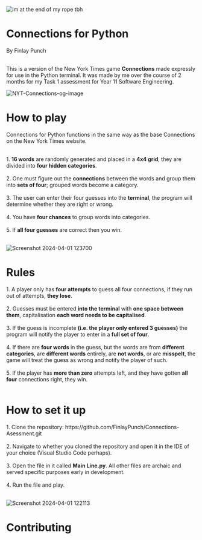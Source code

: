 ![im at the end of my rope tbh](https://github.com/FinlayPunch/Connections-Asessment/assets/150302225/40b9073f-a1ad-48e1-a05f-581b45bfe2e2)

<h1>Connections for Python</h1>

<b1>By Finlay Punch</b1><br><br>

<b2>This is a version of the New York Times game <b>Connections</b> made expressly for use in the Python terminal. It was made by me over the course of 2 months for my Task 1 assessment for Year 11 Software Engineering.
</b2>

![NYT-Connections-og-image](https://github.com/FinlayPunch/Connections-Asessment/assets/150302225/c8cc13db-3352-4103-aba9-5e9b0c4de8ec)

<h1>How to play</h1>

<b1>Connections for Python functions in the same way as the base Connections on the New York Times website.</b1><br><br>

<b2>
1. <b>16 words</b> are randomly generated and placed in a <b>4x4 grid</b>, they are divided into <b>four hidden categories</b>.<br><br>
2. One must figure out the <b>connections</b> between the words and group them into <b>sets of four</b>; grouped words become a category.<br><br>
3. The user can enter their four guesses into the <b>terminal</b>, the program will determine whether they are right or wrong.<br><br>
4. You have <b>four chances</b> to group words into categories.<br><br>
5. If <b>all four guesses</b> are correct then you win.<br><br>
</b2>

![Screenshot 2024-04-01 123700](https://github.com/FinlayPunch/Connections-Asessment/assets/150302225/32cc0324-d346-4c6a-83ce-f99c55aa9058)

<h1>Rules</h1>

<b1>
1. A player only has <b>four attempts</b> to guess all four connections, if they run out of attempts, <b>they lose</b>.<br><br>
2. Guesses must be entered <b>into the terminal</b> with <b>one space between them</b>, capitalisation <b>each word needs to be capitalised</b>.<br><br>
3. If the guess is incomplete <b>(i.e. the player only entered 3 guesses)</b> the program will notify the player to enter in a <b>full set of four</b>.<br><br>
4. If there are <b>four words</b> in the guess, but the words are from <b>different categories</b>, are <b>different words</b> entirely, are <b>not words</b>, or are <b>misspelt</b>, the game will treat the guess as wrong and notify the player of such.<br><br>
5. If the player has <b>more than zero</b> attempts left, and they have gotten <b>all four</b> connections right, they win.<br><br>
</b1>

<h1>How to set it up</h1>

<b1>
1. Clone the repository: https://github.com/FinlayPunch/Connections-Asessment.git<br><br>
2. Navigate to whether you cloned the repository and open it in the IDE of your choice (Visual Studio Code perhaps).<br><br>
3. Open the file in it called <b>Main Line.py</b>. All other files are archaic and served specific purposes early in development.<br><br>
4. Run the file and play.<br><br>
</b1>

![Screenshot 2024-04-01 122113](https://github.com/FinlayPunch/Connections-Asessment/assets/150302225/f3423be5-2ef8-469a-9d1d-9cfca86cb6ac)

<h1>Contributing</h1>
